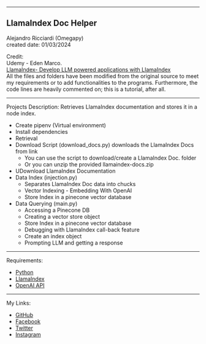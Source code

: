 -----------------------------------------------------------------------------------------------------------------------------
LlamaIndex Doc Helper
-----------------------------------------------------------------------------------------------------------------------------

 Alejandro Ricciardi (Omegapy)  
 created date: 01/03/2024 

Credit:  
Udemy - Eden Marco.  
[LlamaIndex- Develop LLM powered applications with LlamaIndex](https://www.udemy.com/course/lamaindex/)  
All the files and folders have been modified from the original source to meet my requirements or to add functionalities to the programs. 
Furthermore, the code lines are heavily commented on; this is a tutorial, after all.

-----------------------------------------------------------------------------------------------------------------------------

Projects Description: 
Retrieves LlamaIndex documentation and stores it in a node index. 
- Create pipenv (Virtual environment) 
- Install dependencies
- Retrieval
- Download Script (download_docs.py) downloads the LlamaIndex Docs from link
    - You can use the script to download/create a LlamaIndex Doc. folder
    - Or you can unzip the provided llamaindex-docs.zip
- UDownload LlamaIndex Documentation
- Data Index (injection.py)
    - Separates LlamaIndex Doc data into chucks
    - Vector Indexing - Embedding With OpenAI
    - Store Index in a pinecone vector database
- Data Querying (main.py)
    - Accessing a Pinecone DB
   - Creating a vector store object
   - Store Index in a pinecone vector database
   - Debugging with LlamaIndex call-back feature
   - Create an index object
   - Prompting LLM and getting a response

-----------------------------------------------------------------------------------------------------------------------------

Requirements:  
- [Python](https://www.python.org/)   
- [LlamaIndex](https://www.llamaindex.ai/)  
- [OpenAI API](https://openai.com/)  

-----------------------------------------------------------------------------------------------------------------------------

My Links:   
- [GitHub](https://github.com/Omegapy)   
- [Facebook](https://www.facebook.com/profile.php?id=100089638857137)  
- [Twitter](https://twitter.com/RicciardiAlex)   
- [Instagram](https://www.instagram.com/alexomegapy/)   







